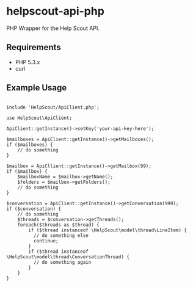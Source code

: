 helpscout-api-php
=================
PHP Wrapper for the Help Scout API.

Requirements
---------------------
* PHP 5.3.x
* curl

Example Usage
---------------------
<pre><code>
include 'HelpScout/ApiClient.php';

use HelpScout\ApiClient;

ApiClient::getInstance()->setKey('your-api-key-here');

$mailboxes = ApiClient::getInstance()->getMailboxes();
if ($mailboxes) {
    // do something
}

$mailbox = ApiCllient::getInstance()->getMailbox(99);
if ($mailbox) {
    $mailboxName = $mailbox->getName();
    $folders = $mailbox->getFolders();
    // do something
}

$conversation = ApiClient::getInstance()->getConversation(999);
if ($conversation) {
    // do something
    $threads = $conversation->getThreads();
    foreach($threads as $thread) {
        if ($thread instanceof \HelpScout\model\thread\LineItem) {
          // do something else
          continue;
        }
        if ($thread instanceof \HelpScout\model\thread\ConversationThread) {
          // do something again
        }
    }
}
</code></pre>